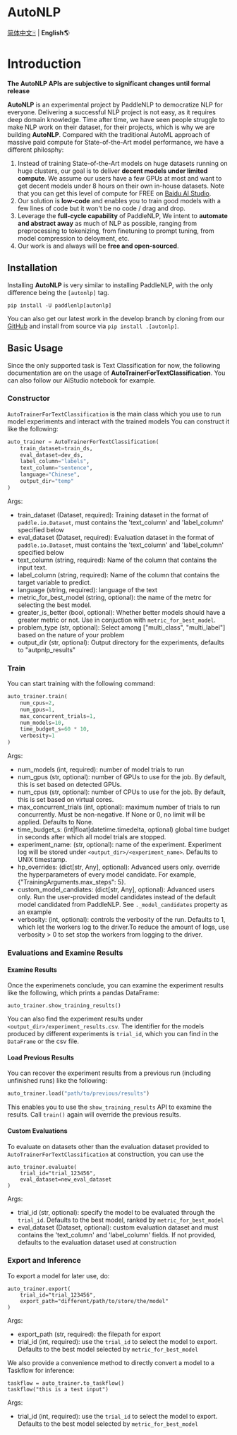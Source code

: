 # AutoNLP

[简体中文🀄](./README.md) |  **English**🌎

# Introduction

**The AutoNLP APIs are subjective to significant changes until formal release**

**AutoNLP** is an experimental project by PaddleNLP to democratize NLP for everyone. Delivering a successful NLP project is not easy, as it requires deep domain knowledge. Time after time, we have seen people struggle to make NLP work on their dataset, for their projects, which is why we are building **AutoNLP**. Compared with the traditional AutoML approach of massive paid compute for State-of-the-Art model performance, we have a different philosphy:


1. Instead of training State-of-the-Art models on huge datasets running on huge clusters, our goal is to deliver **decent models under limited compute**. We assume our users have a few GPUs at most and want to get decent models under 8 hours on their own in-house datasets. Note that you can get this level of compute for FREE on [Baidu AI Studio](https://aistudio.baidu.com/aistudio).
2. Our solution is **low-code** and enables you to train good models with a few lines of code but it won't be no code / drag and drop.
3. Leverage the **full-cycle capability** of PaddleNLP, We intent to **automate and abstract away** as much of NLP as possible, ranging from preprocessing to tokenizing, from finetuning to prompt tuning, from model compression to deloyment, etc.
4. Our work is and always will be **free and open-sourced**.

## Installation

Installing **AutoNLP** is very similar to installing PaddleNLP, with the only difference being the `[autonlp]` tag.

```
pip install -U paddlenlp[autonlp]
```

You can also get our latest work in the develop branch by cloning from our [GitHub](https://github.com/PaddlePaddle/PaddleNLP) and install from source via `pip install .[autonlp]`.

## Basic Usage

Since the only supported task is Text Classification for now, the following documentation are on the usage of **AutoTrainerForTextClassification**. You can also follow our AiStudio notebook for example.

### Constructor

`AutoTrainerForTextClassification` is the main class which you use to run model experiments and interact with the trained models You can construct it like the following:

```python
auto_trainer = AutoTrainerForTextClassification(
    train_dataset=train_ds,
    eval_dataset=dev_ds,
    label_column="labels",
    text_column="sentence",
    language="Chinese",
    output_dir="temp"
)
```

Args:

- train_dataset (Dataset, required): Training dataset in the format of `paddle.io.Dataset`, must contains the 'text_column' and 'label_column' specified below
- eval_dataset (Dataset, required): Evaluation dataset in the format of `paddle.io.Dataset`, must contains the 'text_column' and 'label_column' specified below
- text_column (string, required): Name of the column that contains the input text.
- label_column (string, required): Name of the column that contains the target variable to predict.
- language (string, required): language of the text
- metric_for_best_model (string, optional): the name of the metrc for selecting the best model.
- greater_is_better (bool, optional): Whether better models should have a greater metric or not. Use in conjuction with `metric_for_best_model`.
- problem_type (str, optional): Select among ["multi_class", "multi_label"] based on the nature of your problem
- output_dir (str, optional): Output directory for the experiments, defaults to "autpnlp_results"

### Train

You can start training with the following command:

```python
auto_trainer.train(
    num_cpus=2,
    num_gpus=1,
    max_concurrent_trials=1,
    num_models=10,
    time_budget_s=60 * 10,
    verbosity=1
)
```
Args:

- num_models (int, required): number of model trials to run
- num_gpus (str, optional): number of GPUs to use for the job. By default, this is set based on detected GPUs.
- num_cpus (str, optional): number of CPUs to use for the job. By default, this is set based on virtual cores.
- max_concurrent_trials (int, optional): maximum number of trials to run concurrently. Must be non-negative. If None or 0, no limit will be applied. Defaults to None.
- time_budget_s: (int|float|datetime.timedelta, optional) global time budget in seconds after which all model trials are stopped.
- experiment_name: (str, optional): name of the experiment. Experiment log will be stored under `<output_dir>/<experiment_name>`. Defaults to UNIX timestamp.
- hp_overrides: (dict[str, Any], optional): Advanced users only. override the hyperparameters of every model candidate.  For example, {"TrainingArguments.max_steps": 5}.
- custom_model_candiates: (dict[str, Any], optional): Advanced users only. Run the user-provided model candidates instead of the default model candidated from PaddleNLP. See `._model_candidates` property as an example
- verbosity: (int, optional): controls the verbosity of the run. Defaults to 1, which let the workers log to the driver.To reduce the amount of logs, use verbosity > 0 to set stop the workers from logging to the driver.

### Evaluations and Examine Results

#### Examine Results

Once the experimenets conclude, you can examine the experiment results like the following, which prints a pandas DataFrame:

```
auto_trainer.show_training_results()
```

You can also find the experiment results under `<output_dir>/experiment_results.csv`. The identifier for the models produced by different experiments is `trial_id`, which you can find in the `DataFrame` or the csv file.

#### Load Previous Results

You can recover the experiment results from a previous run (including unfinished runs) like the following:

```python
auto_trainer.load("path/to/previous/results")
```

This enables you to use the `show_training_results` API to examine the results. Call `train()` again will override the previous results.

#### Custom Evaluations

To evaluate on datasets other than the evaluation dataset provided to `AutoTrainerForTextClassification` at construction, you can use the

```
auto_trainer.evaluate(
    trial_id="trial_123456",
    eval_dataset=new_eval_dataset
)
```

Args:
- trial_id (str, optional): specify the model to be evaluated through the `trial_id`. Defaults to the best model, ranked by `metric_for_best_model`
- eval_dataset (Dataset, optional): custom evaluation dataset and must contains the 'text_column' and 'label_column' fields. If not provided, defaults to the evaluation dataset used at construction



### Export and Inference

To export a model for later use, do:

```
auto_trainer.export(
    trial_id="trial_123456",
    export_path="different/path/to/store/the/model"
)
```

Args:
- export_path (str, required): the filepath for export
- trial_id (int, required): use the `trial_id` to select the model to export. Defaults to the best model selected by `metric_for_best_model`

We also provide a convenience method to directly convert a model to a Taskflow for inference:

```
taskflow = auto_trainer.to_taskflow()
taskflow("this is a test input")
```

Args:
- trial_id (int, required): use the `trial_id` to select the model to export. Defaults to the best model selected by `metric_for_best_model`

